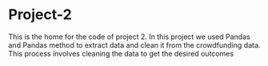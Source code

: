 # Project-2
This is the home for the code of project 2. In this project we used Pandas and Pandas method to extract data and clean it from the crowdfunding data. This process involves cleaning the data to get the desired outcomes

